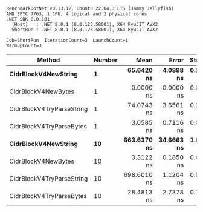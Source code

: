 ```

BenchmarkDotNet v0.13.12, Ubuntu 22.04.3 LTS (Jammy Jellyfish)
AMD EPYC 7763, 1 CPU, 4 logical and 2 physical cores
.NET SDK 8.0.101
  [Host]   : .NET 8.0.1 (8.0.123.58001), X64 RyuJIT AVX2
  ShortRun : .NET 8.0.1 (8.0.123.58001), X64 RyuJIT AVX2

Job=ShortRun  IterationCount=3  LaunchCount=1  
WarmupCount=3  

```
| Method                    | Number | Mean        | Error      | StdDev    | Min         | Max         | Allocated |
|-------------------------- |------- |------------:|-----------:|----------:|------------:|------------:|----------:|
| **CidrBlockV4NewString**      | **1**      |  **65.6420 ns** |  **4.0898 ns** | **0.2242 ns** |  **65.4858 ns** |  **65.8989 ns** |         **-** |
| CidrBlockV4NewBytes       | 1      |   0.0000 ns |  0.0000 ns | 0.0000 ns |   0.0000 ns |   0.0000 ns |         - |
| CidrBlockV4TryParseString | 1      |  74.0743 ns |  3.6561 ns | 0.2004 ns |  73.9383 ns |  74.3044 ns |         - |
| CidrBlockV4TryParseBytes  | 1      |   3.0585 ns |  0.7116 ns | 0.0390 ns |   3.0359 ns |   3.1036 ns |         - |
| **CidrBlockV4NewString**      | **10**     | **663.6370 ns** | **34.6663 ns** | **1.9002 ns** | **661.5954 ns** | **665.3538 ns** |         **-** |
| CidrBlockV4NewBytes       | 10     |   3.3122 ns |  0.1850 ns | 0.0101 ns |   3.3008 ns |   3.3203 ns |         - |
| CidrBlockV4TryParseString | 10     | 698.6010 ns |  1.1204 ns | 0.0614 ns | 698.5343 ns | 698.6553 ns |         - |
| CidrBlockV4TryParseBytes  | 10     |  28.4813 ns |  2.7378 ns | 0.1501 ns |  28.3542 ns |  28.6468 ns |         - |
